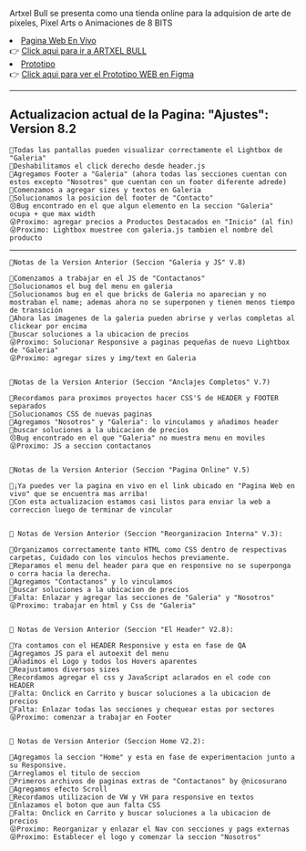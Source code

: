   <p>Artxel Bull se presenta como una tienda online para la adquision de arte de pixeles, Pixel Arts o Animaciones de 8 BITS</p>
      </li>
      <li>
        <u>Pagina Web En Vivo</u> <br>
        <span>👉</span>
      <a href="https://mateangulo.github.io/Project-Artxel/html/index.html">Click aqui para ir a ARTXEL BULL</a>
      <br>
    </li>
          <li>
        <u>Prototipo</u> <br>
        <span>👉</span>
      <a href="https://www.figma.com/proto/6p2NfObdsUPQq9eLxBWY90/UTN-Wireframe?node-id=0-1&scaling=min-zoom&page-id=0%3A1">Click aqui para ver el Prototipo WEB en Figma</a>
    </li>
    </ul>
    <hr>
    <h2>Actualizacion actual de la Pagina: "Ajustes": Version 8.2</h2>
    
    🫡Todas las pantallas pueden visualizar correctamente el Lightbox de "Galeria"
    🫡Deshabilitamos el click derecho desde header.js
    🫡Agregamos Footer a "Galeria" (ahora todas las secciones cuentan con estos excepto "Nosotros" que cuentan con un footer diferente adrede)
    🫡Comenzamos a agregar sizes y textos en Galeria
    🫡Solucionamos la posicion del footer de "Contacto"
    😣Bug encontrado en el que algun elemento en la seccion "Galeria" ocupa + que max width
    😜Proximo: agregar precios a Productos Destacados en "Inicio" (al fin)
    😜Proximo: Lightbox muestree con galeria.js tambien el nombre del producto

----------------------------------------------------------------------------------
    
    📌Notas de la Version Anterior (Seccion "Galeria y JS" V.8)

    🫡Comenzamos a trabajar en el JS de "Contactanos"
    🫡Solucionamos el bug del menu en galeria
    🫡Solucionamos bug en el que bricks de Galeria no aparecian y no mostraban el name; ademas ahora no se superponen y tienen menos tiempo de transición
    🫡Ahora las imagenes de la galeria pueden abrirse y verlas completas al clickear por encima
    🫥buscar soluciones a la ubicacion de precios
    😜Proximo: Solucionar Responsive a paginas pequeñas de nuevo Lightbox de "Galeria"
    😜Proximo: agregar sizes y img/text en Galeria


    📌Notas de la Version Anterior (Seccion "Anclajes Completos" V.7)

    🫡Recordamos para proximos proyectos hacer CSS'S de HEADER y FOOTER separados
    🫡Solucionamos CSS de nuevas paginas
    🫡Agregamos "Nosotros" y "Galeria": lo vinculamos y añadimos header
    🫥buscar soluciones a la ubicacion de precios
    😣Bug encontrado en el que "Galeria" no muestra menu en moviles
    😜Proximo: JS a seccion contactanos


    📌Notas de la Version Anterior (Seccion "Pagina Online" V.5)

    🫡¡Ya puedes ver la pagina en vivo en el link ubicado en "Pagina Web en vivo" que se encuentra mas arriba!
    🫡Con esta actualizacion estamos casi listos para enviar la web a correccion luego de terminar de vincular


    📌 Notas de Version Anterior (Seccion "Reorganizacion Interna" V.3):

    🫡Organizamos correctamente tanto HTML como CSS dentro de respectivas carpetas, Cuidado con los vinculos hechos previamente.
    🫡Reparamos el menu del header para que en responsive no se superponga o corra hacia la derecha.
    🫡Agregamos "Contactanos" y lo vinculamos
    🫥buscar soluciones a la ubicacion de precios
    🫥Falta: Enlazar y agregar las secciones de "Galeria" y "Nosotros"
    😜Proximo: trabajar en html y Css de "Galeria"


    📌 Notas de Version Anterior (Seccion "El Header" V2.8):

    🫡Ya contamos con el HEADER Responsive y esta en fase de QA
    🫡Agregamos JS para el autoexit del menu
    🫡Añadimos el Logo y todos los Hovers aparentes
    🫡Reajustamos diversos sizes
    🫡Recordamos agregar el css y JavaScript aclarados en el code con HEADER
    🫥Falta: Onclick en Carrito y buscar soluciones a la ubicacion de precios
    🫥Falta: Enlazar todas las secciones y chequear estas por sectores
    😜Proximo: comenzar a trabajar en Footer
    

    📌 Notas de Version Anterior (Seccion Home V2.2):
    
    🫡Agregamos la seccion "Home" y esta en fase de experimentacion junto a su Responsive.
    🫡Arreglamos el titulo de seccion
    🫡Primeros archivos de paginas extras de "Contactanos" by @nicosurano
    🫡Agregamos efecto Scroll
    🫡Recordamos utilizacion de VW y VH para responsive en textos
    🫡Enlazamos el boton que aun falta CSS
    🫥Falta: Onclick en Carrito y buscar soluciones a la ubicacion de precios
    😜Proximo: Reorganizar y enlazar el Nav con secciones y pags externas
    😜Proximo: Establecer el logo y comenzar la seccion "Nosotros"
